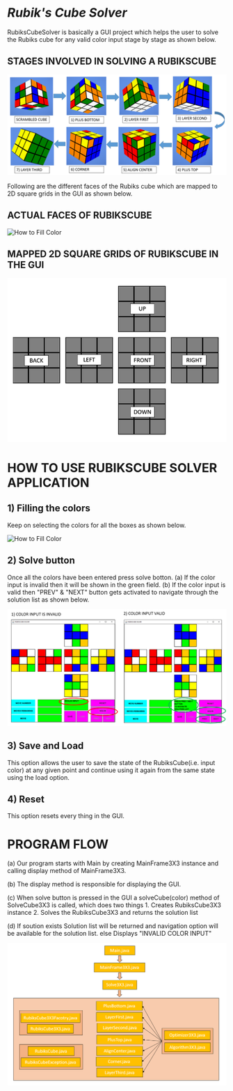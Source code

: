 


# ***Rubik's Cube Solver***

RubiksCubeSolver is basically a GUI project which helps the user to solve the Rubiks cube for any valid color input stage by stage as shown below.



## STAGES INVOLVED IN SOLVING A RUBIKSCUBE 
![Rubiks cube stages](https://github.com/Sampanna-T/cube3D/blob/master/Image/RUBIKSCUBE_STAGES.png)

Following are the different faces of the Rubiks cube which are mapped to 2D square grids in the GUI as shown below.



## ACTUAL FACES OF RUBIKSCUBE
![How to Fill Color](https://github.com/Sampanna-T/cube3D/blob/master/Vedio/RubiksCubeFaces.gif)



## MAPPED 2D SQUARE GRIDS OF RUBIKSCUBE IN THE GUI
![Rubiks faces](https://github.com/Sampanna-T/cube3D/blob/master/Image/RUBIKSCUBE_FACES.png)



# HOW TO USE RUBIKSCUBE SOLVER APPLICATION

## 1) Filling the colors
Keep on selecting the colors for all the boxes as shown below.

![How to Fill Color](https://github.com/Sampanna-T/cube3D/blob/master/Vedio/FillColor.gif)

## 2) Solve button
Once all the colors have been entered press solve botton.
(a) If the color input is invalid then it will be shown in the green field.
(b) If the color input is valid then "PREV" & "NEXT" button gets activated to navigate through the solution list as shown below.

![Rubiks color input cases](https://github.com/Sampanna-T/cube3D/blob/master/Image/COLOR_INPUT_CASE.png)

## 3) Save and Load
This option allows the user to save the state of the RubiksCube(i.e. input color) at any given point and continue using it again from the same state using the load option.

## 4) Reset
This option resets every thing in the GUI.


# PROGRAM FLOW

(a) Our program starts with Main by creating MainFrame3X3 instance and calling display method of MainFrame3X3.

(b) The display method is responsible for displaying the GUI.

(c) When solve button is pressed in the GUI a solveCube(color) method of SolveCube3X3 is called, which does two things 
    1. Creates RubiksCube3X3 instance
    2. Solves the RubiksCube3X3 and returns the solution list

(d) If soution exists
        Solution list will be returned and navigation option will be available for the solution list.
    else
        Displays "INVALID COLOR INPUT"


![Rubiks color input cases](https://github.com/Sampanna-T/cube3D/blob/master/Image/PROGRAM_FLOW.png)





